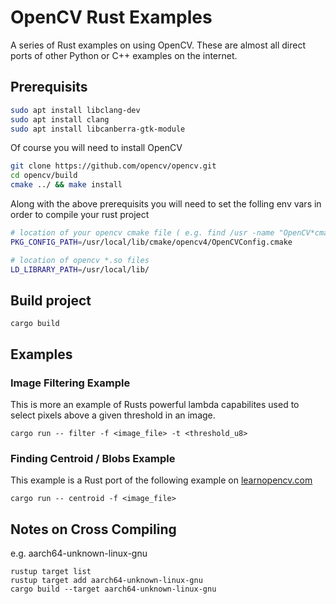 # OpenCV Rust Examples
A series of Rust examples on using OpenCV.  These are almost all direct ports of other Python or C++ examples on the internet.

## Prerequisits

``` bash
sudo apt install libclang-dev
sudo apt install clang
sudo apt install libcanberra-gtk-module
```

Of course you will need to install OpenCV

``` bash
git clone https://github.com/opencv/opencv.git
cd opencv/build
cmake ../ && make install
```

Along with the above prerequisits you will need to set the folling env vars in order to compile your rust project

``` bash
# location of your opencv cmake file ( e.g. find /usr -name "OpenCV*cmake")
PKG_CONFIG_PATH=/usr/local/lib/cmake/opencv4/OpenCVConfig.cmake

# location of opencv *.so files
LD_LIBRARY_PATH=/usr/local/lib/
```

## Build project
```
cargo build 
```

## Examples
### Image Filtering Example
This is more an example of Rusts powerful lambda capabilites used to select pixels above a given threshold in an image.

```
cargo run -- filter -f <image_file> -t <threshold_u8>
```



### Finding Centroid / Blobs Example
This example is a Rust port of the following example on [learnopencv.com](https://learnopencv.com/find-center-of-blob-centroid-using-opencv-cpp-python/)

```
cargo run -- centroid -f <image_file>
```




## Notes on Cross Compiling 
e.g. aarch64-unknown-linux-gnu 

```
rustup target list
rustup target add aarch64-unknown-linux-gnu 
cargo build --target aarch64-unknown-linux-gnu
```